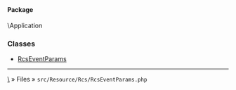 ## 

#### Package
\Application







### Classes
* [RcsEventParams](classes/RcsEventParams)






***
[\\](Home) » Files » `src/Resource/Rcs/RcsEventParams.php`